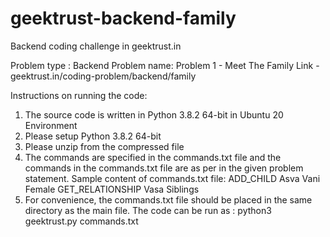 # geektrust-backend-family
Backend coding challenge in geektrust.in

Problem type : Backend
Problem name:
  Problem 1 - Meet The Family
  Link      - geektrust.in/coding-problem/backend/family

Instructions on running the code:

1) The source code is written in Python 3.8.2 64-bit in Ubuntu 20 Environment
2) Please setup Python 3.8.2 64-bit
3) Please unzip from the compressed file
4) The commands are specified in the commands.txt file and the commands in the commands.txt file are as per in the given problem statement.
    Sample content of commands.txt file:
        ADD_CHILD Asva Vani Female
        GET_RELATIONSHIP Vasa Siblings
5) For convenience, the commands.txt file should be placed in the same directory as the main file. The code can be run as :
    python3 geektrust.py commands.txt

